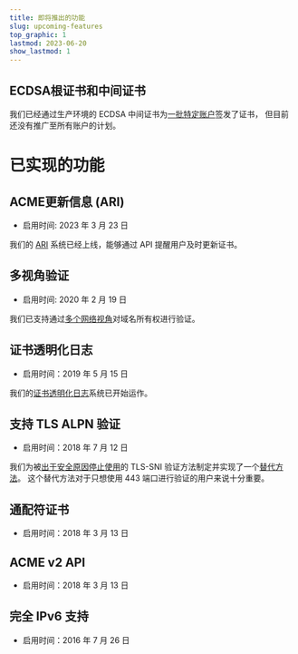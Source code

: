```yaml
---
title: 即将推出的功能
slug: upcoming-features
top_graphic: 1
lastmod: 2023-06-20
show_lastmod: 1
---
```


## ECDSA根证书和中间证书

我们已经通过生产环境的 ECDSA 中间证书为[一批特定账户](https://community.letsencrypt.org/t/ecdsa-availability-in-production-environment/150679)签发了证书， 但目前还没有推广至所有账户的计划。

# 已实现的功能

## ACME更新信息 (ARI)

* 启用时间: 2023 年 3 月 23 日

我们的 [ARI](https://letsencrypt.org/2023/03/23/improving-resliiency-and-reliability-with-ari.html) 系统已经上线，能够通过 API 提醒用户及时更新证书。

## 多视角验证

* 启用时间: 2020 年 2 月 19 日

我们已支持通过[多个网络视角](https://letsencrypt.org/2020/02/19/multi-perspective-validation.html)对域名所有权进行验证。

## 证书透明化日志

* 启用时间：2019 年 5 月 15 日

我们的[证书透明化日志](/docs/ct-logs)系统已开始运作。

## 支持 TLS ALPN 验证

* 启用时间：2018 年 7 月 12 日

我们为被[出于安全原因停止使用](https://community.letsencrypt.org/t/important-what-you-need-to-know-about-tls-sni-validation-issues/50811)的 TLS-SNI 验证方法制定并实现了一个[替代方法](https://tools.ietf.org/html/rfc8737)。 这个替代方法对于只想使用 443 端口进行验证的用户来说十分重要。

## 通配符证书

* 启用时间：2018 年 3 月 13 日

## ACME v2 API

* 启用时间：2018 年 3 月 13 日

## 完全 IPv6 支持

* 启用时间：2016 年 7 月 26 日
